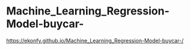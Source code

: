 # Machine_Learning_Regression-Model-buycar-

https://ekonfy.github.io/Machine_Learning_Regression-Model-buycar-/
